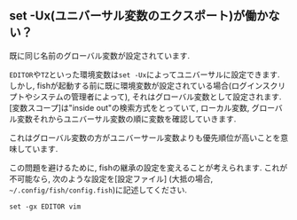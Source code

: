 ## set -Ux(ユニバーサル変数のエクスポート)が働かない？

既に同じ名前のグローバル変数が設定されています.

`EDITOR`や`TZ`といった環境変数は`set -Ux`によってユニバーサルに設定できます.
しかし, fishが起動する前に既に環境変数が設定されている場合(ログインスクリプトやシステムの管理者によって),
それはグローバル変数として設定されます.
[変数スコープ]は"inside out"の検索方式をとっていて, ローカル変数, グローバル変数それからユニバーサル変数の順に変数を確認していきます.

これはグローバル変数の方がユニバーサール変数よりも優先順位が高いことを意味しています.

この問題を避けるために, fishの継承の設定を変えることが考えられます.
これが不可能なら, 次のような設定を[設定ファイル] (大抵の場合, `~/.config/fish/config.fish`)に記述してください.

```fish
set -gx EDITOR vim
```
